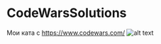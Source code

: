 # CodeWarsSolutions
Мои ката с https://www.codewars.com/
![alt text](https://www.codewars.com/users/Tralljke/badges/large)
